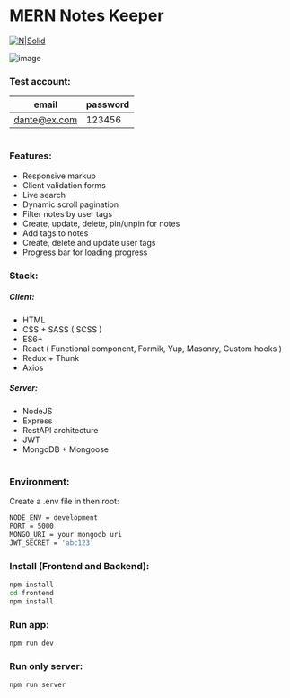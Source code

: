 # MERN Notes Keeper  

[![N|Solid](https://res.cloudinary.com/dsohtcuy3/image/upload/v1626470356/button_demo_1_k6is2z.png)](https://mern-keep-notes-app.herokuapp.com/)

![image](https://res.cloudinary.com/dsohtcuy3/image/upload/v1626475250/Screenshot_1_atrgwv.png)

### Test account:

| email | password |
| ------ | ------ |
| dante@ex.com | 123456 |

#

### Features:
- Responsive markup
- Client validation forms
- Live search
- Dynamic scroll pagination
- Filter notes by user tags
- Create, update, delete, pin/unpin for notes
- Add tags to notes
- Create, delete and update user tags
- Progress bar for loading progress

### Stack:

##### Client:
- HTML
- CSS + SASS ( SCSS )
- ES6+
- React ( Functional component, Formik, Yup, Masonry, Custom hooks )
- Redux + Thunk
- Axios

##### Server:
- NodeJS
- Express
- RestAPI architecture
- JWT
- MongoDB + Mongoose

#

### Environment:

Create a .env file in then root:

```sh
NODE_ENV = development
PORT = 5000
MONGO_URI = your mongodb uri
JWT_SECRET = 'abc123'
```
### Install (Frontend and Backend):

```sh
npm install
cd frontend
npm install
```
### Run app:

```sh
npm run dev
```

### Run only server:

```sh
npm run server
```


